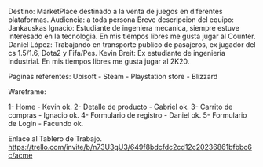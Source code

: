 Destino: MarketPlace destinado a la venta de juegos en diferentes plataformas.
Audiencia: a toda persona
Breve descripcion del equipo: 
Jankauskas Ignacio: Estudiante de ingeniera mecanica, siempre estuve interesado en la tecnologia. En mis tiempos libres me gusta jugar al Counter. 
Daniel López: Trabajando en transporte publico de pasajeros, ex jugador del cs 1.5/1.6, Dota2 y Fifa/Pes.
Kevin Breit: Ex estudiante de ingenieria industrial. En mis tiempos libres me gusta jugar al 2K20.

Paginas referentes: Ubisoft - Steam - Playstation store - Blizzard

Wareframe:

1- Home - Kevin ok.
2- Detalle de producto - Gabriel ok.
3- Carrito de compras - Ignacio ok.
4- Formulario de registro - Daniel ok.
5- Formulario de Login - Facundo ok.

Enlace al Tablero de Trabajo.
https://trello.com/invite/b/n73U3gU3/649f8bdcfdc2cd12c20236861bfbbc6c/acme